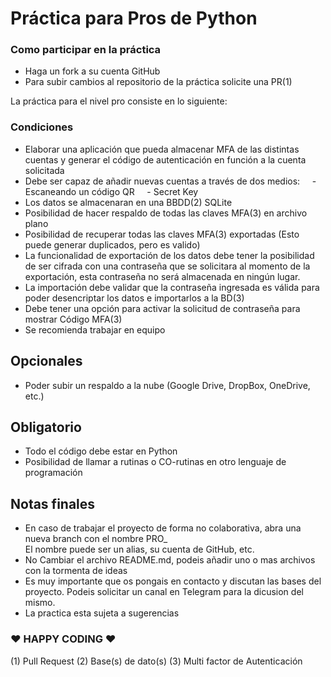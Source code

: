# Práctica para Pros de Python  

### Como participar en la práctica

- Haga un fork a su cuenta GitHub
- Para subir cambios al repositorio de la práctica solicite una PR(1)

La práctica para el nivel pro consiste en lo siguiente:

### Condiciones  

- Elaborar una aplicación que pueda almacenar MFA de las distintas cuentas y generar el código de autenticación
  en función a la cuenta solicitada
- Debe ser capaz de añadir nuevas cuentas a través de dos medios:
      - Escaneando un código QR
      - Secret Key
- Los datos se almacenaran en una BBDD(2) SQLite
- Posibilidad de hacer respaldo de todas las claves MFA(3) en archivo plano
- Posibilidad de recuperar todas las claves MFA(3) exportadas (Esto puede generar duplicados, pero es valido)
- La funcionalidad de exportación de los datos debe tener la posibilidad de ser cifrada con una contraseña que se solicitara al momento de la exportación,
  esta contraseña no será almacenada en ningún lugar.
- La importación debe validar que la contraseña ingresada es válida para poder desencriptar los datos e importarlos a la BD(3)
- Debe tener una opción para activar la solicitud de contraseña para mostrar Código MFA(3)
- Se recomienda trabajar en equipo

## Opcionales

- Poder subir un respaldo a la nube (Google Drive, DropBox, OneDrive, etc.)

## Obligatorio

- Todo el código debe estar en Python
- Posibilidad de llamar a rutinas o CO-rutinas en otro lenguaje de programación

## Notas finales

- En caso de trabajar el proyecto de forma no colaborativa, abra una nueva branch con el nombre PRO\_<NOMBRE>  
  El nombre puede ser un alias, su cuenta de GitHub, etc.
- No Cambiar el archivo README.md, podeis añadir uno o mas archivos con la tormenta de ideas
- Es muy importante que os pongais en contacto y discutan las bases del proyecto. Podeis solicitar un canal en Telegram para la dicusion del mismo.
- La practica esta sujeta a sugerencias

### ❤ HAPPY CODING ❤

(1) Pull Request
(2) Base(s) de dato(s)
(3) Multi factor de Autenticación
